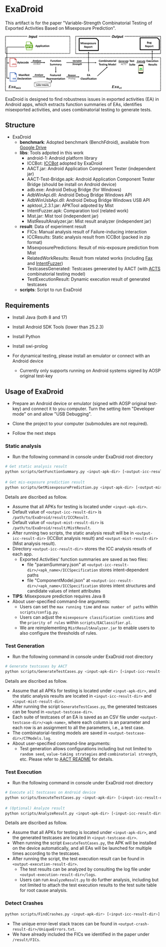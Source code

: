 # ExaDroid  

This artifact is for the paper "Variable-Strength Combinatorial Testing of Exported Activities Based on Misexposure Prediction".

![overview](overview/overview.png)

ExaDroid is designed to find robustness issues in exported activities (EA) in Android apps, which extracts function summaries of EAs, identifies misexported activities, and uses combinatorial testing to generate tests.

## Structure

- ExaDroid
  - **benchmark**: Adopted benchmark (BenchFdroid), available from [Google Drive](https://drive.google.com/drive/folders/1i2ETA4xBaxpSFORvA95ylATOgcuPv4XJ?usp=share_link)
  - **libs**: Tools adpoted in this work
    - android-1: Android platform library
    - ICCBot: [ICCBot](https://github.com/hanada31/ICCBot/tree/8d85a0cad5d03380430165f1107a59d257cb8d17) adopted by ExaDroid
    - AACT.jar: Android Application Component Tester (independent jar)
    - AACT-Test-Bridge.apk: Android Application Component Tester Bridge (should be install on Android device)
    - adb.exe: Android Debug Bridge (for Windows)
    - AdbWinApi.dll: Android Debug Bridge Windows API
    - AdbWinUsbApi.dll: Android Debug Bridge Windows USB API
    - apktool_2.3.1.jar: APKTool adpoted by Mist
    - IntentFuzzer.apk: Comparation tool (related work)
    - Mist.jar: Mist tool (independent jar)
    - MistResultAnalyzer.jar: Mist result analyzer (independent jar)
  - **result**: Data of experiment result
    - FICs: Manual analysis result of Failure-inducing interaction
    - ICCResults: Static analysis result from ICCBot (packed in zip format)
    - MisexposurePredictions: Result of mis-exposure prediction from Mist
    - RelatedWorkResults: Result from related works (including [Fax](https://github.com/hanada31/Fax) and [IntentFuzzer](https://github.com/MindMac/IntentFuzzer))
    - TestcasesGenerated: Testcases geneerated by AACT (with [ACTS](https://csrc.nist.rip/groups/SNS/acts/documents/comparison-report.html) combinatorial testing model)
    - TestExecutionResult: Dynamic execution result of generated testcases
  - **scripts**: Script to run ExaDroid
  
## Requirements

- Install Java (both 8 and 17)
- Install Android SDK Tools (lower than 25.2.3)
- Install Python
- Install swi-prolog

- For dynamical testing, please install an emulator or connect with an Android device
  - Currently only supports running on Android systems signed by AOSP original test-key

## Usage of ExaDroid

- Prepare an Android device or emulator (signed with AOSP original test-key) and connect it to you computer. Turn the setting item "Developer mode" on and allow "USB Debugging".  

- Clone the project to your computer (submodules are not required).

- Follow the next steps

### Static analysis

- Run the following command in console under ExaDroid root directory

```sh
# Get static analysis result
python scripts/GetFunctionSummary.py <input-apk-dir> [<output-icc-result-dir>]

# Get mis-exposure prediction result
python scripts/GetMisexposurePrediction.py <input-apk-dir> [<output-mist-result-dir>]
```

Details are discribed as follow.

- Assume that all APKs for testing is located under `<input-apk-dir>`.
- Default value of `<output-icc-result-dir>` is `/path/to/ExaDroid/result/ICCResult`.
- Default value of `<output-mist-result-dir>` is `/path/to/ExaDroid/result/MistResult`.
- After running two scripts, the static analysis result will be in `<output-icc-result-dir>` (ICCBot analysis result) and `<output-mist-result-dir>` (Mist analysis result).
- Directory `<output-icc-result-dir>` stores the ICC analysis resutls of each app.
  - Exported Activities' function summaries are saved as two files:
    - file "paramSummary.json" at `<output-icc-result-dir>/<apk_name>/ICCSpecification` stores intent-dependent paths
    - file "ComponentModel.json" at `<output-icc-result-dir>/<apk_name>/ICCSpecification` stores intent structures and candidate values of intent attributes
- **TIPS**: Misexposure prediction requires Java 8
- About user-specified command-line arguments:
  - Users can set the `max running time` and `max number of paths` within `scripts/config.py`.
  - Users can adjust the `misexposure classification conditions` and the `priority of rules` within `scripts/EAClassifier.pl`.
  - We are reimplementing `MistResultAnalyzer.jar` to enable users to also configure the thresholds of rules.

### Test Generation

- Run the following command in console under ExaDroid root directory

```sh
# Generate testcases by AACT
python scripts/GenerateTestCases.py <input-apk-dir> [<input-icc-result-dir>] [<input-mist-result-dir>] [<output-testcase-dir>]
```

Details are discribed as follow.

- Assume that all APKs for testing is located under `<input-apk-dir>`, and the static analysis results are located in `<input-icc-result-dir>` and `<input-mist-result-dir>`.
- After running the script `GenerateTestCases.py`, the generated testcases can be found in `<output-testcase-dir>`.
- Each suite of testcases of an EA is saved as an CSV file under `<output-testcase-dir>/<apk-name>`, where each column is an parameter and each row is an assignment to all the parameters, i.e., a test case.
- The combinatorial-testing models are saved in `<output-testcase-dir>/CTModels.log`.
- About user-specified command-line arguments:
  - Test generation allows configurations including but not limited to `random seed`, `value-taking strategies` and `combinatorial strength`, etc. Please refer to [AACT README](https://github.com/LightningRS/AACT/README.md) for details.

### Test Execution

- Run the following command in console under ExaDroid root directory

```sh
# Execute all testcases on Android device
python scripts/ExecuteTestCases.py <input-apk-dir> [<input-icc-result-dir>] [<input-mist-result-dir>] [<input-testcases-dir>] [<output-result-dir>]

# (Optional) Analyze result
python scripts/AnalyzeResult.py <input-apk-dir> [<input-icc-result-dir>] [<input-mist-result-dir>] [<input-testcases-dir>] [<input-result-dir>]
```

Details are discribed as follow.

- Assume that all APKs for testing is located under `<input-apk-dir>`, and the generated testcases are located in `<input-testcase-dir>`.
- When running the script `ExecuteTestCases.py`, the APK will be installed on the device automatically, and all EAs will be launched for multiple times according to the testcases.
- After running the script, the test execution result can be found in `<output-execution-result-dir>`.
  - The test results can be analyzed by consulting the log file under `<output-execution-result-dir>/logs`.
  - Users can run `AnalyzeResult.py` to do further analysis, including but not limited to attach the test execution results to the test suite table for root cause analysis.

### Detect Crashes

```sh
python scripts/FindCrashes.py <input-apk-dir> [<input-icc-result-dir>] [<input-mist-result-dir>] [<input-testcases-dir>] [<input-result-dir>]
```

- The unique error-level stack traces can be found in `<output-crash-result-dir>/UniqueErrors.txt`.
- We have already included the FICs we identified in the paper under `/result/FICs`.
